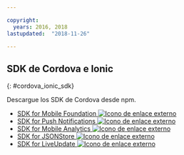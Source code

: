 ```yaml
---

copyright:
  years: 2016, 2018
lastupdated:  "2018-11-26"

---
```


##	SDK de Cordova e Ionic
{: #cordova_ionic_sdk}

Descargue los SDK de Cordova desde npm.

* [SDK for Mobile Foundation ![Icono de enlace externo](../../icons/launch-glyph.svg "Icono de enlace externo")](https://www.npmjs.com/package/cordova-plugin-mfp)
* [SDK for Push Notifications ![Icono de enlace externo](../../icons/launch-glyph.svg "Icono de enlace externo")](https://www.npmjs.com/package/cordova-plugin-mfp-push)
* [SDK for Mobile Analytics ![Icono de enlace externo](../../icons/launch-glyph.svg "Icono de enlace externo")](https://www.npmjs.com/package/cordova-plugin-mfp-analytics)
* [SDK for JSONStore ![Icono de enlace externo](../../icons/launch-glyph.svg "Icono de enlace externo")](https://www.npmjs.com/package/cordova-plugin-mfp-jsonstore)
* [SDK for LiveUpdate ![Icono de enlace externo](../../icons/launch-glyph.svg "Icono de enlace externo")](https://www.npmjs.com/package/cordova-plugin-mfp-liveupdate)

